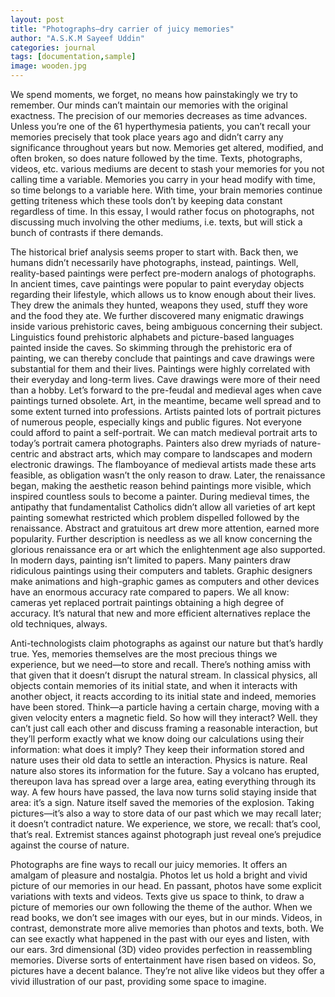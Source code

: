 ```yaml
---
layout: post
title: "Photographs—dry carrier of juicy memories"
author: "A.S.K.M Sayeef Uddin"
categories: journal
tags: [documentation,sample]
image: wooden.jpg
---
```


We spend moments, we forget, no means how painstakingly we try to remember. Our minds can’t maintain our memories with the original exactness. The precision of our memories decreases as time advances. Unless you’re one of the 61 hyperthymesia patients, you can’t recall your memories precisely that took place years ago and didn’t carry any significance throughout years but now. Memories get altered, modified, and often broken, so does nature followed by the time. Texts, photographs, videos, etc. various mediums are decent to stash your memories for you not calling time a variable. Memories you carry in your head modify with time, so time belongs to a variable here. With time, your brain memories continue getting triteness which these tools don’t by keeping data constant regardless of time. In this essay, I would rather focus on photographs, not discussing much involving the other mediums, i.e. texts, but will stick a bunch of contrasts if there demands.

The historical brief analysis seems proper to start with. Back then, we humans didn’t necessarily have photographs, instead, paintings. Well, reality-based paintings were perfect pre-modern analogs of photographs. In ancient times, cave paintings were popular to paint everyday objects regarding their lifestyle, which allows us to know enough about their lives. They drew the animals they hunted, weapons they used, stuff they wore and the food they ate. We further discovered many enigmatic drawings inside various prehistoric caves, being ambiguous concerning their subject. Linguistics found prehistoric alphabets and picture-based languages painted inside the caves. So skimming through the prehistoric era of painting, we can thereby conclude that paintings and cave drawings were substantial for them and their lives. Paintings were highly correlated with their everyday and long-term lives. Cave drawings were more of their need than a hobby. Let’s forward to the pre-feudal and medieval ages when cave paintings turned obsolete. Art, in the meantime, became well spread and to some extent turned into professions. Artists painted lots of portrait pictures of numerous people, especially kings and public figures. Not everyone could afford to paint a self-portrait. We can match medieval portrait arts to today’s portrait camera photographs. Painters also drew myriads of nature-centric and abstract arts, which may compare to landscapes and modern electronic drawings. The flamboyance of medieval artists made these arts feasible, as obligation wasn’t the only reason to draw. Later, the renaissance began, making the aesthetic reason behind paintings more visible, which inspired countless souls to become a painter. During medieval times, the antipathy that fundamentalist Catholics didn’t allow all varieties of art kept painting somewhat restricted which problem dispelled followed by the renaissance. Abstract and gratuitous art drew more attention, earned more popularity. Further description is needless as we all know concerning the glorious renaissance era or art which the enlightenment age also supported. In modern days, painting isn’t limited to papers. Many painters draw ridiculous paintings using their computers and tablets. Graphic designers make animations and high-graphic games as computers and other devices have an enormous accuracy rate compared to papers. We all know: cameras yet replaced portrait paintings obtaining a high degree of accuracy. It’s natural that new and more efficient alternatives replace the old techniques, always.  

Anti-technologists claim photographs as against our nature but that’s hardly true. Yes, memories themselves are the most precious things we experience, but we need—to store and recall. There’s nothing amiss with that given that it doesn’t disrupt the natural stream. In classical physics, all objects contain memories of its initial state, and when it interacts with another object, it reacts according to its initial state and indeed, memories have been stored. Think—a particle having a certain charge, moving with a given velocity enters a magnetic field. So how will they interact? Well. they can’t just call each other and discuss framing a reasonable interaction, but they’ll perform exactly what we know doing our calculations using their information: what does it imply? They keep their information stored and nature uses their old data to settle an interaction. Physics is nature. Real nature also stores its information for the future. Say a volcano has erupted, thereupon lava has spread over a large area, eating everything through its way. A few hours have passed, the lava now turns solid staying inside that area: it’s a sign. Nature itself saved the memories of the explosion. Taking pictures—it’s also a way to store data of our past which we may recall later; it doesn’t contradict nature. We experience, we store, we recall: that’s cool, that’s real. Extremist stances against photograph just reveal one’s prejudice against the course of nature. 

Photographs are fine ways to recall our juicy memories. It offers an amalgam of pleasure and nostalgia. Photos let us hold a bright and vivid picture of our memories in our head. En passant, photos have some explicit variations with texts and videos. Texts give us space to think, to draw a picture of memories our own following the theme of the author. When we read books, we don’t see images with our eyes, but in our minds. Videos, in contrast, demonstrate more alive memories than photos and texts, both. We can see exactly what happened in the past with our eyes and listen, with our ears. 3rd dimensional (3D) video provides perfection in reassembling memories. Diverse sorts of entertainment have risen based on videos. So, pictures have a decent balance. They’re not alive like videos but they offer a vivid illustration of our past, providing some space to imagine.   